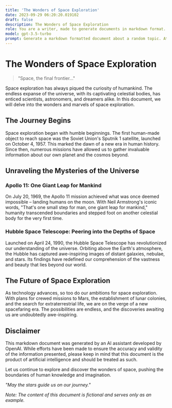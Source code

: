 ```yaml
---
title: 'The Wonders of Space Exploration'
date: 2023-09-29 06:20:20.019102
draft: false
description: The Wonders of Space Exploration
role: You are a writer, made to generate documents in markdown format. It is very important that all of the documents you generate are in valid markdown format.
model: gpt-3.5-turbo
prompt: Generate a markdown formatted document about a random topic. At the bottom, include a disclaimer explaining that the document was generated by you. The first line of the document should be the title. Make sure that the entire document is in proper markdown format, using a mix of various tags to make the document visually appealing.
---
```


# The Wonders of Space Exploration

> "Space, the final frontier..."

Space exploration has always piqued the curiosity of humankind. The endless expanse of the universe, with its captivating celestial bodies, has enticed scientists, astronomers, and dreamers alike. In this document, we will delve into the wonders and marvels of space exploration.

## The Journey Begins

Space exploration began with humble beginnings. The first human-made object to reach space was the Soviet Union's Sputnik 1 satellite, launched on October 4, 1957. This marked the dawn of a new era in human history. Since then, numerous missions have allowed us to gather invaluable information about our own planet and the cosmos beyond.

## Unraveling the Mysteries of the Universe

### Apollo 11: One Giant Leap for Mankind

On July 20, 1969, the Apollo 11 mission achieved what was once deemed impossible – landing humans on the moon. With Neil Armstrong's iconic words, "That's one small step for man, one giant leap for mankind," humanity transcended boundaries and stepped foot on another celestial body for the very first time.

### Hubble Space Telescope: Peering into the Depths of Space

Launched on April 24, 1990, the Hubble Space Telescope has revolutionized our understanding of the universe. Orbiting above the Earth's atmosphere, the Hubble has captured awe-inspiring images of distant galaxies, nebulae, and stars. Its findings have redefined our comprehension of the vastness and beauty that lies beyond our world.

## The Future of Space Exploration

As technology advances, so too do our ambitions for space exploration. With plans for crewed missions to Mars, the establishment of lunar colonies, and the search for extraterrestrial life, we are on the verge of a new spacefaring era. The possibilities are endless, and the discoveries awaiting us are undoubtedly awe-inspiring.

## Disclaimer

This markdown document was generated by an AI assistant developed by OpenAI. While efforts have been made to ensure the accuracy and validity of the information presented, please keep in mind that this document is the product of artificial intelligence and should be treated as such.

Let us continue to explore and discover the wonders of space, pushing the boundaries of human knowledge and imagination.

_"May the stars guide us on our journey."_

*Note: The content of this document is fictional and serves only as an example.*
